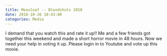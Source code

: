 ```yaml
---
title: Meouloaf -- Bloodshots 2010
date: 2010-10-26 10:43:00
categories: Media
---
```

I demand that you watch this and rate it up!!
Me and a few friends got together this weekend and made a short horror movie in 48 hours. Now we need your help in voting it up.
Please login in to Youtube and vote up this movie.

<object classid="clsid:d27cdb6e-ae6d-11cf-96b8-444553540000" width="640" height="385" codebase="http://download.macromedia.com/pub/shockwave/cabs/flash/swflash.cab#version=6,0,40,0"><param name="allowFullScreen" value="true" /><param name="allowscriptaccess" value="always" /><param name="src" value="http://www.youtube.com/v/jaj3NPYRa8A?fs=1&amp;hl=en_US" /><param name="allowfullscreen" value="true" /><embed type="application/x-shockwave-flash" width="640" height="385" src="http://www.youtube.com/v/jaj3NPYRa8A?fs=1&amp;hl=en_US" allowscriptaccess="always" allowfullscreen="true"></embed></object>
